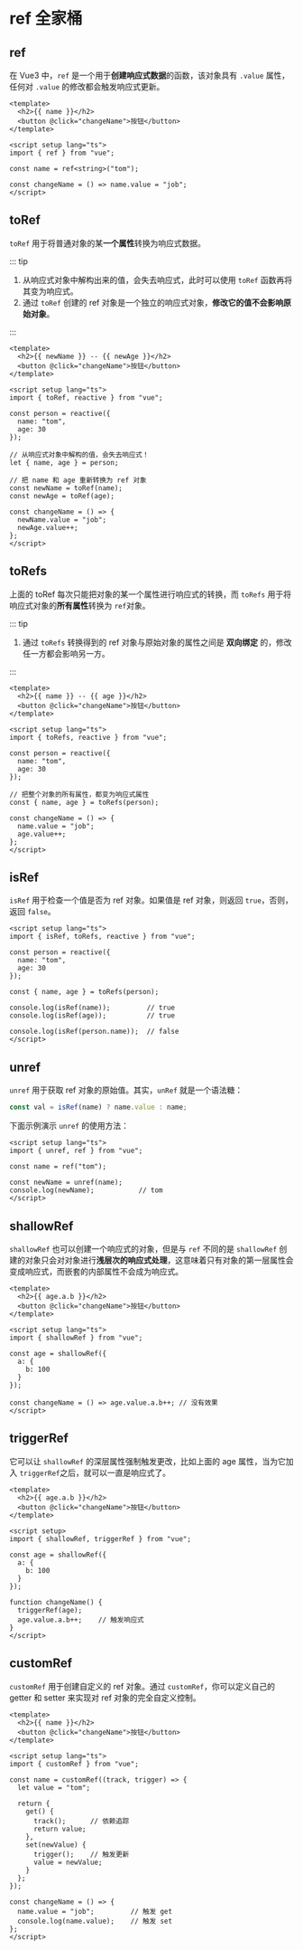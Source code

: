 # ref 全家桶

## ref

在 Vue3 中，`ref` 是一个用于**创建响应式数据**的函数，该对象具有 `.value` 属性，任何对 `.value` 的修改都会触发响应式更新。

```Vue
<template>
  <h2>{{ name }}</h2>
  <button @click="changeName">按钮</button>
</template>

<script setup lang="ts">
import { ref } from "vue";

const name = ref<string>("tom");

const changeName = () => name.value = "job";
</script>
```



## toRef

`toRef` 用于将普通对象的某**一个属性**转换为响应式数据。

::: tip

1. 从响应式对象中解构出来的值，会失去响应式，此时可以使用 `toRef` 函数再将其变为响应式。
2. 通过 `toRef` 创建的 ref 对象是一个独立的响应式对象，**修改它的值不会影响原始对象**。

:::

```Vue
<template>
  <h2>{{ newName }} -- {{ newAge }}</h2>
  <button @click="changeName">按钮</button>
</template>

<script setup lang="ts">
import { toRef, reactive } from "vue";

const person = reactive({
  name: "tom",
  age: 30
});

// 从响应式对象中解构的值，会失去响应式！
let { name, age } = person;

// 把 name 和 age 重新转换为 ref 对象
const newName = toRef(name);
const newAge = toRef(age);

const changeName = () => {
  newName.value = "job";
  newAge.value++;
};
</script>
```



## toRefs

上面的 toRef 每次只能把对象的某一个属性进行响应式的转换，而 `toRefs` 用于将 响应式对象的**所有属性**转换为 `ref`对象。

::: tip

1. 通过 `toRefs` 转换得到的 ref 对象与原始对象的属性之间是 **双向绑定** 的，修改任一方都会影响另一方。

:::

```Vue
<template>
  <h2>{{ name }} -- {{ age }}</h2>
  <button @click="changeName">按钮</button>
</template>

<script setup lang="ts">
import { toRefs, reactive } from "vue";

const person = reactive({
  name: "tom",
  age: 30
});

// 把整个对象的所有属性，都变为响应式属性
const { name, age } = toRefs(person);

const changeName = () => {
  name.value = "job";
  age.value++;
};
</script>
```



## isRef

 `isRef` 用于检查一个值是否为 ref 对象。如果值是 ref 对象，则返回 `true`，否则，返回 `false`。

```Vue
<script setup lang="ts">
import { isRef, toRefs, reactive } from "vue";

const person = reactive({
  name: "tom",
  age: 30
});

const { name, age } = toRefs(person);

console.log(isRef(name));         // true
console.log(isRef(age));          // true

console.log(isRef(person.name));  // false
</script>
```



## unref

 `unref` 用于获取 ref 对象的原始值。其实，`unRef` 就是一个语法糖：

```js
const val = isRef(name) ? name.value : name;
```

下面示例演示 `unref` 的使用方法：

```Vue
<script setup lang="ts">
import { unref, ref } from "vue";

const name = ref("tom");

const newName = unref(name);
console.log(newName); 			// tom
</script>
```



## shallowRef

`shallowRef` 也可以创建一个响应式的对象，但是与 `ref` 不同的是 `shallowRef` 创建的对象只会对对象进行**浅层次的响应式处理**，这意味着只有对象的第一层属性会变成响应式，而嵌套的内部属性不会成为响应式。

```Vue
<template>
  <h2>{{ age.a.b }}</h2>
  <button @click="changeName">按钮</button>
</template>

<script setup lang="ts">
import { shallowRef } from "vue";

const age = shallowRef({
  a: {
    b: 100
  }
});

const changeName = () => age.value.a.b++; // 没有效果
</script>
```



## triggerRef

它可以让 `shallowRef` 的深层属性强制触发更改，比如上面的 age 属性，当为它加入 `triggerRef`之后，就可以一直是响应式了。

```Vue
<template>
  <h2>{{ age.a.b }}</h2>
  <button @click="changeName">按钮</button>
</template>

<script setup>
import { shallowRef, triggerRef } from "vue";

const age = shallowRef({
  a: {
    b: 100
  }
});

function changeName() {
  triggerRef(age);
  age.value.a.b++;    // 触发响应式
}
</script>
```



## customRef

`customRef` 用于创建自定义的 ref 对象。通过 `customRef`，你可以定义自己的 getter 和 setter 来实现对 ref 对象的完全自定义控制。

```Vue
<template>
  <h2>{{ name }}</h2>
  <button @click="changeName">按钮</button>
</template>

<script setup lang="ts">
import { customRef } from "vue";

const name = customRef((track, trigger) => {
  let value = "tom";

  return {
    get() {
      track(); 		// 依赖追踪
      return value;
    },
    set(newValue) {
      trigger(); 	// 触发更新
      value = newValue;
    }
  };
});

const changeName = () => {
  name.value = "job";         // 触发 get
  console.log(name.value);    // 触发 set
};
</script>
```
